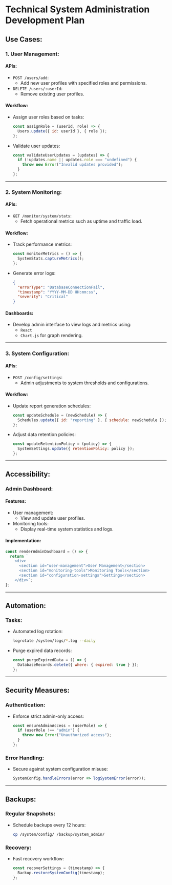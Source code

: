 # Technical System Administration Development Plan

## Use Cases:
### 1. User Management:
#### APIs:
- `POST /users/add`:
  - Add new user profiles with specified roles and permissions.
- `DELETE /users/:userId`:
  - Remove existing user profiles.

#### Workflow:
- Assign user roles based on tasks:
  ```javascript
  const assignRole = (userId, role) => {
    Users.update({ id: userId }, { role });
  };
  ```

- Validate user updates:
  ```javascript
  const validateUserUpdates = (updates) => {
    if (!updates.name || updates.role === "undefined") {
      throw new Error("Invalid updates provided");
    }
  };
  ```

---

### 2. System Monitoring:
#### APIs:
- `GET /monitor/system/stats`:
  - Fetch operational metrics such as uptime and traffic load.

#### Workflow:
- Track performance metrics:
  ```javascript
  const monitorMetrics = () => {
    SystemStats.captureMetrics();
  };
  ```

- Generate error logs:
  ```json
  {
    "errorType": "DatabaseConnectionFail",
    "timestamp": "YYYY-MM-DD HH:mm:ss",
    "severity": "Critical"
  }
  ```

#### Dashboards:
- Develop admin interface to view logs and metrics using:
  - `React`
  - `Chart.js` for graph rendering.

---

### 3. System Configuration:
#### APIs:
- `POST /config/settings`:
  - Admin adjustments to system thresholds and configurations.

#### Workflow:
- Update report generation schedules:
  ```javascript
  const updateSchedule = (newSchedule) => {
    Schedules.update({ id: "reporting" }, { schedule: newSchedule });
  };
  ```

- Adjust data retention policies:
  ```javascript
  const updateRetentionPolicy = (policy) => {
    SystemSettings.update({ retentionPolicy: policy });
  };
  ```

---

## Accessibility:
### Admin Dashboard:
#### Features:
- User management:
  - View and update user profiles.
- Monitoring tools:
  - Display real-time system statistics and logs.

#### Implementation:
```javascript
const renderAdminDashboard = () => {
  return `
    <div>
      <section id="user-management">User Management</section>
      <section id="monitoring-tools">Monitoring Tools</section>
      <section id="configuration-settings">Settings</section>
    </div>`;
};
```

---

## Automation:
### Tasks:
- Automated log rotation:
  ```bash
  logrotate /system/logs/*.log --daily
  ```

- Purge expired data records:
  ```javascript
  const purgeExpiredData = () => {
    DatabaseRecords.delete({ where: { expired: true } });
  };
  ```

---

## Security Measures:
### Authentication:
- Enforce strict admin-only access:
  ```javascript
  const ensureAdminAccess = (userRole) => {
    if (userRole !== "admin") {
      throw new Error("Unauthorized access");
    }
  };
  ```

### Error Handling:
- Secure against system configuration misuse:
  ```javascript
  SystemConfig.handleErrors(error => logSystemError(error));
  ```

---

## Backups:
### Regular Snapshots:
- Schedule backups every 12 hours:
  ```bash
  cp /system/config/ /backup/system_admin/
  ```

### Recovery:
- Fast recovery workflow:
  ```javascript
  const recoverSettings = (timestamp) => {
    Backup.restoreSystemConfig(timestamp);
  };